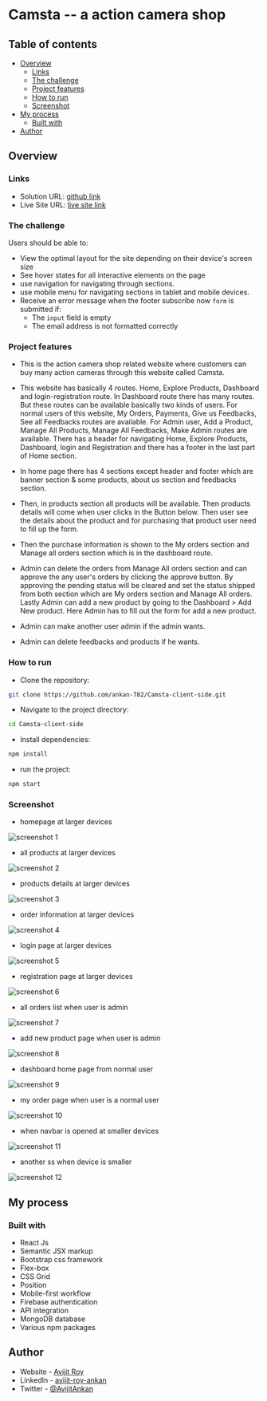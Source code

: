 # Camsta -- a action camera shop

## Table of contents

- [Overview](#overview)
  - [Links](#links)
  - [The challenge](#the-challenge)
  - [Project features](#project-features)
  - [How to run](#how-to-run)
  - [Screenshot](#screenshot)
- [My process](#my-process)
  - [Built with](#built-with)
- [Author](#author)

## Overview

### Links

- Solution URL: [github link](https://github.com/ankan-782/Camsta-client-side)
- Live Site URL: [live site link](https://camsta-actioncam.web.app/)

### The challenge

Users should be able to:

- View the optimal layout for the site depending on their device's screen size
- See hover states for all interactive elements on the page
- use navigation for navigating through sections.
- use mobile menu for navigating sections in tablet and mobile devices.
- Receive an error message when the footer subscribe now `form` is submitted if:
  - The `input` field is empty
  - The email address is not formatted correctly

### Project features

- This is the action camera shop related website where customers can buy many action cameras through this website called Camsta.

- This website has basically 4 routes. Home, Explore Products, Dashboard and login-registration route. In Dashboard route there has many routes. But these routes can be available basically two kinds of users. For normal users of this website, My Orders, Payments, Give us Feedbacks, See all Feedbacks routes are available. For Admin user, Add a Product, Manage All Products, Manage All Feedbacks, Make Admin routes are available. There has a header for navigating Home, Explore Products, Dashboard, login and Registration and there has a footer in the last part of Home section.

- In home page there has 4 sections except header and footer which are banner section & some products, about us section and feedbacks section.

- Then, in products section all products will be available. Then products details will come when user clicks in the Button below. Then user see the details about the product and for purchasing that product user need to fill up the form.

- Then the purchase information is shown to the My orders section and Manage all orders section which is in the dashboard route.

- Admin can delete the orders from Manage All orders section and can approve the any user's orders by clicking the approve button. By approving the pending status will be cleared and set the status shipped from both section which are My orders section and Manage All orders. Lastly Admin can add a new product by going to the Dashboard > Add New product. Here Admin has to fill out the form for add a new product.

- Admin can make another user admin if the admin wants.

- Admin can delete feedbacks and products if he wants.

### How to run

- Clone the repository:

```bash
git clone https://github.com/ankan-782/Camsta-client-side.git
```

- Navigate to the project directory:

```bash
cd Camsta-client-side
```

- Install dependencies:

```bash
npm install
```

- run the project:

```bash
npm start
```

### Screenshot

- homepage at larger devices

![screenshot 1](./src/images/screenshots/homepage-full-larger-device.png)

- all products at larger devices

![screenshot 2](./src/images/screenshots/products-fullpage-larger-device.png)

- products details at larger devices

![screenshot 3](./src/images/screenshots/product-details-fullpage-larger-device.png)

- order information at larger devices

![screenshot 4](./src/images/screenshots/order-info-modal-fullpage-larger-device.png)

- login page at larger devices

![screenshot 5](./src/images/screenshots/login-fullpage-larger-device.png)

- registration page at larger devices

![screenshot 6](./src/images/screenshots/registration-fullpage-larger-device.png)

- all orders list when user is admin

![screenshot 7](./src/images/screenshots/all-orders-fullpage-larger-device.png)

- add new product page when user is admin

![screenshot 8](./src/images/screenshots/add-new-product-fullpage-larger-device.png)

- dashboard home page from normal user

![screenshot 9](./src/images/screenshots/dashboard-home-page-larger-device.png)

- my order page when user is a normal user

![screenshot 10](./src/images/screenshots/my-order-fullpage-larger-device.png)

- when navbar is opened at smaller devices

![screenshot 11](./src/images/screenshots/navbar-opened-smaller-device.png)

- another ss when device is smaller

![screenshot 12](./src/images/screenshots/products-smaller-device.png)

## My process

### Built with

- React Js
- Semantic JSX markup
- Bootstrap css framework
- Flex-box
- CSS Grid
- Position
- Mobile-first workflow
- Firebase authentication
- API integration
- MongoDB database
- Various npm packages

## Author

- Website - [Avijit Roy](https://avijit-roy-portfolio.netlify.app/)
- LinkedIn - [avijit-roy-ankan](https://www.linkedin.com/in/avijit-roy-ankan/)
- Twitter - [@AvijitAnkan](https://twitter.com/AvijitAnkan)
